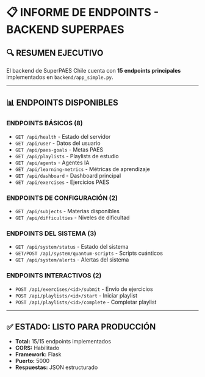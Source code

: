 # 📋 INFORME DE ENDPOINTS - BACKEND SUPERPAES

## 🔍 **RESUMEN EJECUTIVO**

El backend de SuperPAES Chile cuenta con **15 endpoints principales** implementados en `backend/app_simple.py`.

---

## 📊 **ENDPOINTS DISPONIBLES**

### **ENDPOINTS BÁSICOS (8)**
- `GET /api/health` - Estado del servidor
- `GET /api/user` - Datos del usuario
- `GET /api/paes-goals` - Metas PAES
- `GET /api/playlists` - Playlists de estudio
- `GET /api/agents` - Agentes IA
- `GET /api/learning-metrics` - Métricas de aprendizaje
- `GET /api/dashboard` - Dashboard principal
- `GET /api/exercises` - Ejercicios PAES

### **ENDPOINTS DE CONFIGURACIÓN (2)**
- `GET /api/subjects` - Materias disponibles
- `GET /api/difficulties` - Niveles de dificultad

### **ENDPOINTS DEL SISTEMA (3)**
- `GET /api/system/status` - Estado del sistema
- `GET/POST /api/system/quantum-scripts` - Scripts cuánticos
- `GET /api/system/alerts` - Alertas del sistema

### **ENDPOINTS INTERACTIVOS (2)**
- `POST /api/exercises/<id>/submit` - Envío de ejercicios
- `POST /api/playlists/<id>/start` - Iniciar playlist
- `POST /api/playlists/<id>/complete` - Completar playlist

---

## ✅ **ESTADO: LISTO PARA PRODUCCIÓN**

- **Total:** 15/15 endpoints implementados
- **CORS:** Habilitado
- **Framework:** Flask
- **Puerto:** 5000
- **Respuestas:** JSON estructurado
